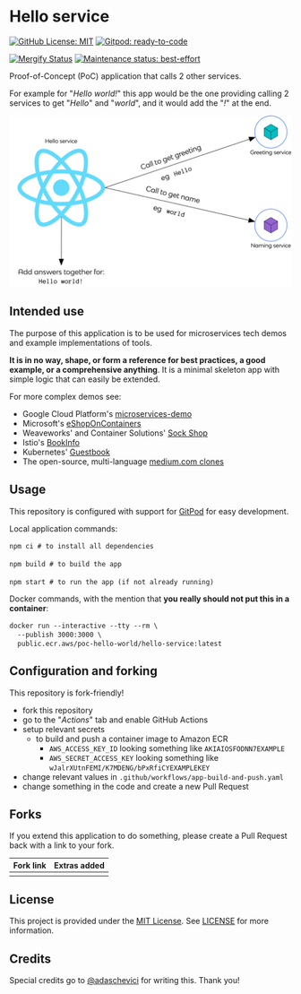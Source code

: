 # Hello service

[![GitHub License: MIT](https://img.shields.io/badge/License-MIT-blue?style=flat-square)](https://opensource.org/licenses/MIT)
[![Gitpod: ready-to-code](https://img.shields.io/badge/Gitpod-ready--to--code-blue?logo=gitpod&style=flat-square)](https://gitpod.io/from-referrer/)

[![Mergify Status](https://img.shields.io/endpoint.svg?url=https://gh.mergify.io/badges/poc-hello-world/hello-service&style=flat-square)](https://mergify.io)
[![Maintenance status: best-effort](https://img.shields.io/badge/Maintained%3F-best--effort-yellow?style=flat-square)](https://github.com/vlaaaaaaad)

Proof-of-Concept (PoC) application that calls 2 other services.

For example for "_Hello world!_" this app would be the one providing calling 2 services to get "_Hello_" and "_world_", and it would add the "_!_" at the end.

![Architecture diagram showing the flow: Hello service, a React app, calls Greeting service to get a greeting (eg "hello") and calls Naming service to get a name (eg "world"). Hello service then adds the answer together for the final result: "Hello World!"](./assets/poc-hello-world.png)

## Intended use

The purpose of this application is to be used for microservices tech demos and example implementations of tools.

**It is in no way, shape, or form a reference for best practices, a good example, or a comprehensive anything**. It is a minimal skeleton app with simple logic that can easily be extended.

For more complex demos see:

- Google Cloud Platform's [microservices-demo](https://github.com/GoogleCloudPlatform/microservices-demo)
- Microsoft's [eShopOnContainers](https://github.com/dotnet-architecture/eShopOnContainers)
- Weaveworks' and Container Solutions' [Sock Shop](https://github.com/microservices-demo/microservices-demo)
- Istio's [BookInfo](https://istio.io/docs/examples/bookinfo/)
- Kubernetes' [Guestbook](https://kubernetes.io/docs/tutorials/stateless-application/guestbook/)
- The open-source, multi-language [medium.com clones](https://github.com/gothinkster/realworld)

## Usage

This repository is configured with support for [GitPod](https://gitpod.io) for easy development.

Local application commands:

```console
npm ci # to install all dependencies

npm build # to build the app

npm start # to run the app (if not already running)
```

Docker commands, with the mention that **you really should not put this in a container**:

```console
docker run --interactive --tty --rm \
  --publish 3000:3000 \
  public.ecr.aws/poc-hello-world/hello-service:latest
```

## Configuration and forking

This repository is fork-friendly!

- fork this repository
- go to the "_Actions_" tab and enable GitHub Actions
- setup relevant secrets
  - to build and push a container image to Amazon ECR
    - `AWS_ACCESS_KEY_ID` looking something like `AKIAIOSFODNN7EXAMPLE`
    - `AWS_SECRET_ACCESS_KEY` looking something like `wJalrXUtnFEMI/K7MDENG/bPxRfiCYEXAMPLEKEY`
- change relevant values in `.github/workflows/app-build-and-push.yaml`
- change something in the code and create a new Pull Request

## Forks

If you extend this application to do something, please create a Pull Request back with a link to your fork.

| Fork link | Extras added |
|-----------|--------------|
|           |              |

## License

This project is provided under the [MIT License](https://opensource.org/licenses/MIT). See [LICENSE](./LICENSE) for more information.

## Credits

Special credits go to [@adaschevici](https://artur.wtf) for writing this. Thank you!
